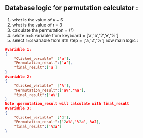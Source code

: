 ## Database logic for permutation calculator :

1. what is the value of n = 5
2. what is the value of r = 3
3. calculate the permutation = (?)
4. selcte n=5 variable from keyboard = ['a','b','2','e','%']
5. select r=3 variable from 4th step = ['a','2','%']
now main logic :

```json
#variable 1:
{
    "Clicked_variable": ['a'],
    "Permutation_result":['a'],
    "final_result":['a']
}
#variable 2:
{
    "Clicked_variable": ['%'],
    "Permutation_result":['a%','%a'], 
    "final_result":['a%']
}
Note :permutation_result will calculate with final_result
#variable 3:
{
    "Clicked_variable": ['2'],
    "Permutation_result":['2a%','%2a','%a2], 
    "final_result":['%2a']
}
```


